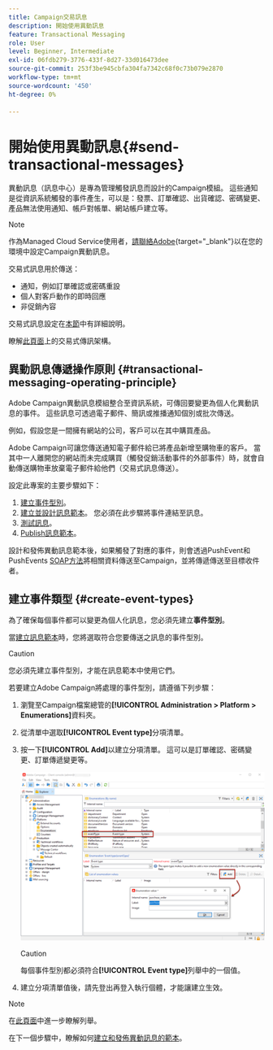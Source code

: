 ```yaml
---
title: Campaign交易訊息
description: 開始使用異動訊息
feature: Transactional Messaging
role: User
level: Beginner, Intermediate
exl-id: 06fdb279-3776-433f-8d27-33d016473dee
source-git-commit: 253f3be945cbfa304fa7342c68f0c73b079e2870
workflow-type: tm+mt
source-wordcount: '450'
ht-degree: 0%

---
```


# 開始使用異動訊息{#send-transactional-messages}

異動訊息（訊息中心）是專為管理觸發訊息而設計的Campaign模組。 這些通知是從資訊系統觸發的事件產生，可以是：發票、訂單確認、出貨確認、密碼變更、產品無法使用通知、帳戶對帳單、網站帳戶建立等。

>[!NOTE]
>
>作為Managed Cloud Service使用者，[請聯絡Adobe](../start/campaign-faq.md#support){target="_blank"}以在您的環境中設定Campaign異動訊息。

交易式訊息用於傳送：

* 通知，例如訂單確認或密碼重設
* 個人對客戶動作的即時回應
* 非促銷內容

交易式訊息設定在[本節](../config/transactional-msg-settings.md)中有詳細說明。

瞭解[此頁面](../architecture/architecture.md#transac-msg-archi)上的交易式傳訊架構。

## 異動訊息傳遞操作原則 {#transactional-messaging-operating-principle}

Adobe Campaign異動訊息模組整合至資訊系統，可傳回要變更為個人化異動訊息的事件。 這些訊息可透過電子郵件、簡訊或推播通知個別或批次傳送。

例如，假設您是一間擁有網站的公司，客戶可以在其中購買產品。

Adobe Campaign可讓您傳送通知電子郵件給已將產品新增至購物車的客戶。 當其中一人離開您的網站而未完成購買（觸發促銷活動事件的外部事件）時，就會自動傳送購物車放棄電子郵件給他們（交易式訊息傳送）。

設定此專案的主要步驟如下：

1. [建立事件型別](#create-event-types)。
1. [建立並設計訊息範本](transactional-template.md#create-message-template)。 您必須在此步驟將事件連結至訊息。
1. [測試訊息](transactional-template.md#test-message-template)。
1. [Publish訊息範本](transactional-template.md#publish-message-template)。

設計和發佈異動訊息範本後，如果觸發了對應的事件，則會透過PushEvent和PushEvents [SOAP方法](../send/event-description.md)將相關資料傳送至Campaign，並將傳遞傳送至目標收件者。

## 建立事件類型 {#create-event-types}

為了確保每個事件都可以變更為個人化訊息，您必須先建立&#x200B;**事件型別**。

當[建立訊息範本](#create-message-template)時，您將選取符合您要傳送之訊息的事件型別。

>[!CAUTION]
>
>您必須先建立事件型別，才能在訊息範本中使用它們。

若要建立Adobe Campaign將處理的事件型別，請遵循下列步驟：

1. 瀏覽至Campaign檔案總管的&#x200B;**[!UICONTROL Administration > Platform > Enumerations]**&#x200B;資料夾。
1. 從清單中選取&#x200B;**[!UICONTROL Event type]**&#x200B;分項清單。
1. 按一下&#x200B;**[!UICONTROL Add]**&#x200B;以建立分項清單。 這可以是訂單確認、密碼變更、訂單傳遞變更等。

   ![](assets/messagecenter_eventtype_enum_001.png)

   >[!CAUTION]
   >
   >每個事件型別都必須符合&#x200B;**[!UICONTROL Event type]**&#x200B;列舉中的一個值。

1. 建立分項清單值後，請先登出再登入執行個體，才能讓建立生效。

>[!NOTE]
>
>在[此頁面](../../v8/config/ui-settings.md#enumerations)中進一步瞭解列舉。

在下一個步驟中，瞭解如何[建立和發佈異動訊息的範本](transactional-template.md)。
